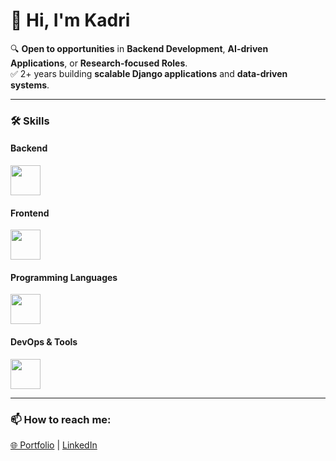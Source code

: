 <!-- ## 👋 Hi, I'm Zishan -->

<!-- ### 👨‍💻 About Me
I'm a **full stack web developer**.  
-->
<!--
With a **5-⭐ rating on Fiverr**, I specialize in building robust and scalable web applications using modern technologies.

![Fiverr 5-Star Rating](https://img.shields.io/badge/Fiverr%20Rating-4.9⭐-brightgreen?style=for-the-badge&logo=fiverr&logoColor=white)
![Orders Completed](https://img.shields.io/badge/Orders%20Completed-30%2B-blue?style=for-the-badge)
-->

# 👋 Hi, I'm Kadri

🔍 **Open to opportunities** in **Backend Development**, **AI-driven Applications**, or **Research-focused Roles**.  
✅ 2+ years building **scalable Django applications** and **data-driven systems**.  

---

### 🛠 Skills

#### **Backend**
<p align="left"> <img src="https://skillicons.dev/icons?i=django,flask,postgresql,mysql" style="height:48px;" /> </p>

#### **Frontend**
<p align="left"> <img src="https://skillicons.dev/icons?i=react,tailwind,html,css,javascript" style="height:48px;" /> </p>

#### **Programming Languages**
<p align="left"> <img src="https://skillicons.dev/icons?i=python,java,cpp,rust" style="height:48px;" /> </p>

#### **DevOps & Tools**
<p align="left"> <img src="https://skillicons.dev/icons?i=docker,git,github,gitlab,linux,ubuntu,githubactions" style="height:48px;" /> </p>

<!--
#### **Machine Learning**
![Scikit-learn](https://skillicons.dev/icons?i=scikitlearn)
-->

<!--
---

### 🚀 Featured Projects
- **Agrofletes** – Agricultural Freight Platform (Django + Tailwind)  
  [Repo](#) | [Live Demo](#)
- **AI Voice Ordering System** – Flask + Twilio + Gemini API  
  [Repo](#) | [Demo](#)
-->

---

### 📫 How to reach me:
[🌐 Portfolio](https://zishan-kadri.onrender.com) | [LinkedIn](https://www.linkedin.com/in/zishan-kadri/)







<!--
**Blackjoker52/blackjoker52** is a ✨ _special_ ✨ repository because its `README.md` (this file) appears on your GitHub profile.

Here are some ideas to get you started:

- 🔭 I’m currently working on ...
- 🌱 I’m currently learning ...
- 👯 I’m looking to collaborate on ...
- 🤔 I’m looking for help with ...
- 💬 Ask me about ...
- 📫 How to reach me: ...
- 😄 Pronouns: ...
- ⚡ Fun fact: ...
-->

